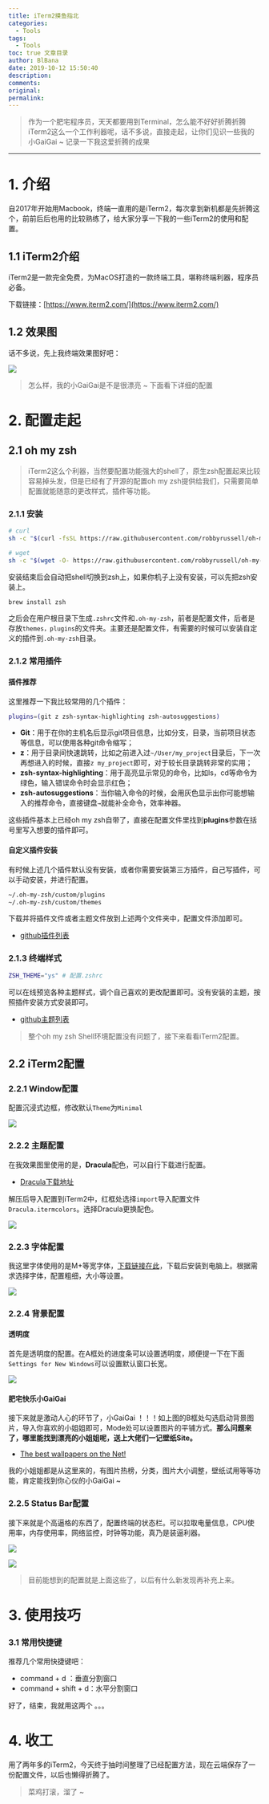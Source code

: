 ```yaml
---
title: iTerm2摸鱼指北
categories:
  - Tools
tags:
  - Tools
toc: true 文章目录
author: BlBana
date: 2019-10-12 15:50:40
description:
comments:
original:
permalink:
---
```


> 作为一个肥宅程序员，天天都要用到Terminal，怎么能不好好折腾折腾iTerm2这么一个工作利器呢，话不多说，直接走起，让你们见识一些我的小GaiGai ~ 记录一下我这爱折腾的成果

<!-- more -->

---

# 1. 介绍

自2017年开始用Macbook，终端一直用的是iTerm2，每次拿到新机都是先折腾这个，前前后后也用的比较熟练了，给大家分享一下我的一些iTerm2的使用和配置。

## 1.1 iTerm2介绍

iTerm2是一款完全免费，为MacOS打造的一款终端工具，堪称终端利器，程序员必备。

下载链接：[https://www.iterm2.com/](https://www.iterm2.com/)

## 1.2 效果图

话不多说，先上我终端效果图好吧：

![](https://blog-img-1252112827.cos.ap-chengdu.myqcloud.com/image/jpg/iTerm2/iTerm2.png)

> 怎么样，我的小GaiGai是不是很漂亮 ~ 下面看下详细的配置

# 2. 配置走起

## 2.1 oh my zsh

> iTerm2这么个利器，当然要配置功能强大的shell了，原生zsh配置起来比较容易掉头发，但是已经有了开源的配置oh my zsh提供给我们，只需要简单配置就能随意的更改样式，插件等功能。

### 2.1.1 安装

```bash
# curl
sh -c "$(curl -fsSL https://raw.githubusercontent.com/robbyrussell/oh-my-zsh/master/tools/install.sh)"

# wget
sh -c "$(wget -O- https://raw.githubusercontent.com/robbyrussell/oh-my-zsh/master/tools/install.sh)"
```

安装结束后会自动把shell切换到zsh上，如果你机子上没有安装，可以先把zsh安装上。

```bash
brew install zsh
```

之后会在用户根目录下生成`.zshrc`文件和`.oh-my-zsh`，前者是配置文件，后者是存放`themes，plugins`的文件夹。主要还是配置文件，有需要的时候可以安装自定义的插件到`.oh-my-zsh`目录。

### 2.1.2 常用插件

#### 插件推荐

这里推荐一下我比较常用的几个插件：

```bash
plugins=(git z zsh-syntax-highlighting zsh-autosuggestions)
```

- **Git**：用于在你的主机名后显示git项目信息，比如分支，目录，当前项目状态等信息，可以使用各种git命令缩写；
- **z**：用于目录间快速跳转，比如之前进入过`~/User/my_project`目录后，下一次再想进入的时候，直接`z my_project`即可，对于较长目录跳转非常的实用；
- **zsh-syntax-highlighting**：用于高亮显示常见的命令，比如ls，cd等命令为绿色，输入错误命令时会显示红色；
- **zsh-autosuggestions**：当你输入命令的时候，会用灰色显示出你可能想输入的推荐命令，直接键盘`→`就能补全命令，效率神器。

这些插件基本上已经oh my zsh自带了，直接在配置文件里找到**plugins**参数在括号里写入想要的插件即可。

#### 自定义插件安装

有时候上述几个插件默认没有安装，或者你需要安装第三方插件，自己写插件，可以手动安装，并进行配置。

```bash
~/.oh-my-zsh/custom/plugins
~/.oh-my-zsh/custom/themes
```

下载并将插件文件或者主题文件放到上述两个文件夹中，配置文件添加即可。

- [github插件列表](https://github.com/robbyrussell/oh-my-zsh/tree/master/plugins)

### 2.1.3 终端样式

```bash
ZSH_THEME="ys" # 配置.zshrc
```

可以在线预览各种主题样式，调个自己喜欢的更改配置即可。没有安装的主题，按照插件安装方式安装即可。

- [github主题列表](https://github.com/robbyrussell/oh-my-zsh/wiki/Themes)



> 整个oh my zsh Shell环境配置没有问题了，接下来看看iTerm2配置。

## 2.2 iTerm2配置

### 2.2.1 Window配置

配置沉浸式边框，修改默认`Theme`为`Minimal`

![](https://blog-img-1252112827.cos.ap-chengdu.myqcloud.com/image/jpg/iTerm2/window.png)

### 2.2.2 主题配置

在我效果图里使用的是，**Dracula**配色，可以自行下载进行配置。

- [Dracula下载地址](https://draculatheme.com/iterm/)

解压后导入配置到iTerm2中，红框处选择`import`导入配置文件`Dracula.itermcolors`。选择Dracula更换配色。

![](https://blog-img-1252112827.cos.ap-chengdu.myqcloud.com/image/jpg/iTerm2/color.png)

### 2.2.3 字体配置

我这里字体使用的是M+等宽字体，[下载链接在此](https://mplus-fonts.osdn.jp/)，下载后安装到电脑上。根据需求选择字体，配置粗细，大小等设置。

![](https://blog-img-1252112827.cos.ap-chengdu.myqcloud.com/image/jpg/iTerm2/font.png)

### 2.2.4 背景配置

#### 透明度

首先是透明度的配置。在A框处的进度条可以设置透明度，顺便提一下在下面`Settings for New Windows`可以设置默认窗口长宽。

![](https://blog-img-1252112827.cos.ap-chengdu.myqcloud.com/image/jpg/iTerm2/background.png)

#### 肥宅快乐小GaiGai

接下来就是激动人心的环节了，小GaiGai ！！！如上图的B框处勾选启动背景图片，导入你喜欢的小姐姐即可，Mode处可以设置图片的平铺方式。**那么问题来了，哪里能找到漂亮的小姐姐呢，送上大佬们一记壁纸Site。**

- [The best wallpapers on the Net!](https://wallhaven.cc/)

我的小姐姐都是从这里来的，有图片热榜，分类，图片大小调整，壁纸试用等等功能，肯定能找到你心仪的小GaiGai ~

### 2.2.5 Status Bar配置

接下来就是个高逼格的东西了，配置终端的状态栏。可以拉取电量信息，CPU使用率，内存使用率，网络监控，时钟等功能，真乃是装逼利器。

![](https://blog-img-1252112827.cos.ap-chengdu.myqcloud.com/image/jpg/iTerm2/status1.png)

![](https://blog-img-1252112827.cos.ap-chengdu.myqcloud.com/image/jpg/iTerm2/status2.png)

> 目前能想到的配置就是上面这些了，以后有什么新发现再补充上来。

# 3. 使用技巧

### 3.1 常用快捷键 

推荐几个常用快捷键吧：

- command + d ：垂直分割窗口
- command + shift + d：水平分割窗口

好了，结束，我就用这两个 。。。

# 4. 收工

用了两年多的iTerm2，今天终于抽时间整理了已经配置方法，现在云端保存了一份配置文件，以后也懒得折腾了。

> 菜鸡打滚，溜了 ~

